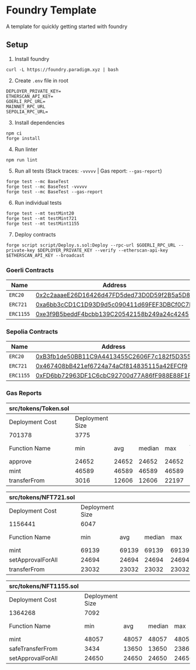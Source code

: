 # Foundry Template

A template for quickly getting started with foundry

## Setup

1. Install foundry

```
curl -L https://foundry.paradigm.xyz | bash
```

2. Create `.env` file in root

```
DEPLOYER_PRIVATE_KEY=
ETHERSCAN_API_KEY=
GOERLI_RPC_URL=
MAINNET_RPC_URL
SEPOLIA_RPC_URL=
```

3. Install dependencies

```
npm ci
forge install
```

4. Run linter

```
npm run lint
```

5. Run all tests (Stack traces: `-vvvvv` | Gas report: `--gas-report`)

```
forge test --mc BaseTest
forge test --mc BaseTest -vvvvv
forge test --mc BaseTest --gas-report
```

6. Run individual tests

```
forge test --mt testMint20
forge test --mt testMint721
forge test --mt testMint1155
```

7. Deploy contracts

```
forge script script/Deploy.s.sol:Deploy --rpc-url $GOERLI_RPC_URL --private-key $DEPLOYER_PRIVATE_KEY --verify --etherscan-api-key $ETHERSCAN_API_KEY --broadcast
```

### Goerli Contracts

| Name      | Address                                                                                                                      |
| --------- | ---------------------------------------------------------------------------------------------------------------------------- |
| `ERC20`   | [0x2c2aaaeE26D16426d47FD5ded73D0D59f2B5a5D8](https://goerli.etherscan.io/address/0x2c2aaaeE26D16426d47FD5ded73D0D59f2B5a5D8) |
| `ERC721`  | [0xa6bb3cCD1C1D93D9d5c090411d69FEF3DBCf0C7D](https://goerli.etherscan.io/address/0xa6bb3cCD1C1D93D9d5c090411d69FEF3DBCf0C7D) |
| `ERC1155` | [0xe3f9B5beddF4bcbb139C20542158b249a24c4245](https://goerli.etherscan.io/address/0xe3f9B5beddF4bcbb139C20542158b249a24c4245) |

### Sepolia Contracts

| Name      | Address                                                                                                                       |
| --------- | ----------------------------------------------------------------------------------------------------------------------------- |
| `ERC20`   | [0xB3fb1de50BB11C9A4413455C2606F7c182f5D355](https://sepolia.etherscan.io/address/0xB3fb1de50BB11C9A4413455C2606F7c182f5D355) |
| `ERC721`  | [0x467408bB421ef6724a74aCf814835115a42EFCf9](https://sepolia.etherscan.io/address/0x467408bB421ef6724a74aCf814835115a42EFCf9) |
| `ERC1155` | [0xFD6bb72963DF1C6cbC92700d77A86fF988E88F1F](https://sepolia.etherscan.io/address/0xFD6bb72963DF1C6cbC92700d77A86fF988E88F1F) |

### Gas Reports

| src/tokens/Token.sol |                 |       |        |       |         |
| -------------------- | --------------- | ----- | ------ | ----- | ------- |
| Deployment Cost      | Deployment Size |       |        |       |         |
| 701378               | 3775            |       |        |       |         |
| Function Name        | min             | avg   | median | max   | # calls |
| approve              | 24652           | 24652 | 24652  | 24652 | 1       |
| mint                 | 46589           | 46589 | 46589  | 46589 | 4       |
| transferFrom         | 3016            | 12606 | 12606  | 22197 | 2       |

| src/tokens/NFT721.sol |                 |       |        |       |         |
| --------------------- | --------------- | ----- | ------ | ----- | ------- |
| Deployment Cost       | Deployment Size |       |        |       |         |
| 1156441               | 6047            |       |        |       |         |
| Function Name         | min             | avg   | median | max   | # calls |
| mint                  | 69139           | 69139 | 69139  | 69139 | 4       |
| setApprovalForAll     | 24694           | 24694 | 24694  | 24694 | 2       |
| transferFrom          | 23032           | 23032 | 23032  | 23032 | 1       |

| src/tokens/NFT1155.sol |                 |       |        |       |         |
| ---------------------- | --------------- | ----- | ------ | ----- | ------- |
| Deployment Cost        | Deployment Size |       |        |       |         |
| 1364268                | 7092            |       |        |       |         |
| Function Name          | min             | avg   | median | max   | # calls |
| mint                   | 48057           | 48057 | 48057  | 48057 | 4       |
| safeTransferFrom       | 3434            | 13650 | 13650  | 23867 | 2       |
| setApprovalForAll      | 24650           | 24650 | 24650  | 24650 | 2       |

